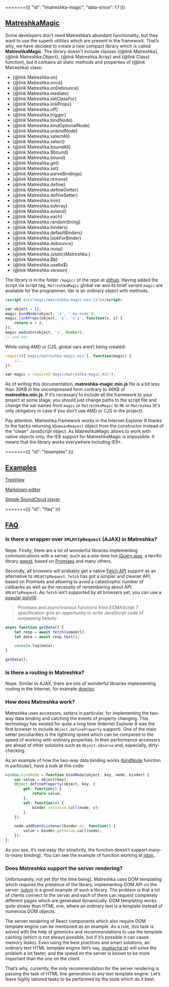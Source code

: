 =======(((
	"id": "!matreshka-magic",
	"data-since": 1.1
)))

## [MatreshkaMagic](#!matreshka-magic)
Some developers don’t need Matreshka’s abundant functionality, but they want to use the superb utilities which are present in the framework. That’s why, we have decided to create a new compact library which is called  **MatreshkaMagic**. The library doesn’t include classes ({@link Matreshka}, {@link Matreshka.Object}, {@link Matreshka.Array} and {@link Class} function), but it contains all static methods and properties of {@link Matreshka} class:

- {@link Matreshka.on}
- {@link Matreshka.once}
- {@link Matreshka.onDebounce}
- {@link Matreshka.mediate}
- {@link Matreshka.setClassFor}
- {@link Matreshka.linkProps}
- {@link Matreshka.off}
- {@link Matreshka.trigger}
- {@link Matreshka.bindNode}
- {@link Matreshka.bindOptionalNode}
- {@link Matreshka.unbindNode}
- {@link Matreshka.selectAll}
- {@link Matreshka.select}
- {@link Matreshka.boundAll}
- {@link Matreshka.$bound}
- {@link Matreshka.bound}
- {@link Matreshka.get}
- {@link Matreshka.set}
- {@link Matreshka.parseBindings}
- {@link Matreshka.remove}
- {@link Matreshka.define}
- {@link Matreshka.defineGetter}
- {@link Matreshka.defineSetter}
- {@link Matreshka.trim}
- {@link Matreshka.toArray}
- {@link Matreshka.extend}
- {@link Matreshka.each}
- {@link Matreshka.randomString}
- {@link Matreshka.binders}
- {@link Matreshka.defaultBinders}
- {@link Matreshka.lookForBinder}
- {@link Matreshka.debounce}
- {@link Matreshka.noop}
- {@link Matreshka.$(static) Matreshka.$}
- {@link Matreshka.$b}
- {@link Matreshka.useAs$}
- {@link Matreshka.version}

The library is in the folder  ``/magic/`` of the repo at [github](https://github.com/finom/matreshka). Having added the script via script tag, ``MatreshkaMagic`` global var and its brief variant ``magic`` are available for the programmer. Var is an ordinary object with methods.


```html
<script src="magic/matreshka-magic.min.js"></script>
```
```js
var object = {};
magic.bindNode(object, 'x', '.my-node');
magic.linkProps(object, 'y', 'x z', function(x, z) {
	return x + z;
});
magic.mediate(object, 'z', Number);
// and etc
```

While using AMD or CJS, global vars aren’t being created:
```js
require(['magic/matreshka-magic.min'], function(magic) {
	//...
});
```

```js
var magic = require('magic/matreshka-magic.min');
```

As of writing this documentation,  **matreshka-magic.min.js**  file is a bit less than 30KB in the uncompressed form contrary to 46KB of **matreshka.min.js**. If it’s necessary to include all the framework to your project at some stage, you should just change paths to the script file and change the var names from ``magic`` or ``MatreshkaMagic`` to ``MK`` or ``Matreshka`` (it's only obligatory in case if you don’t use AMD or CJS in the project).

Pay attention. Matreshka framework works in the Internet Explorer 8 thanks to the hacks returning ``XDomainRequest`` object from the constructor instead of the "clean" JavaScript object. As MatreshkaMagic allows to work with native objects only, the IE8 support for MatreshkaMagic is impossible. It means that the library works everywhere including IE9+.


=======(((
	"id": "!examples"
)))

## [Examples](#!examples)
[TreeView](http://gh-embed.matreshka.io/v0/matreshkajs/matreshka_examples/treeview/?ref=gh-pages)

[Markdown editor](http://gh-embed.matreshka.io/v0/matreshkajs/matreshka_examples/markdown_editor/?ref=gh-pages)

[Simple SoundCloud player](http://gh-embed.matreshka.io/v0/matreshkajs/matreshka_examples/soundcloud_search/?ref=gh-pages)


=======(((
	"id": "!faq"
)))

## [FAQ](#!faq)
### Is there a wrapper over ``XMLHttpRequest`` (AJAX) in Matreshka?
Nope. Firstly, there are a lot of wonderful libraries implementing communications with a server, such as  a one-time hot [jQuery.ajax](http://api.jquery.com/jquery.ajax/), a terrific library [qwest](https://github.com/pyrsmk/qwest), based on [Promises](https://developer.mozilla.org/ru/docs/Web/JavaScript/Reference/Global_Objects/Promise) and many others.

Secondly, all browsers will probably get a native [Fetch API](https://developer.mozilla.org/en-US/docs/Web/API/Fetch_API) support as an alternative to ``XMLHttpRequest``. ``fetch`` has got a simpler and cleaner API, based on Promises and allowing to avoid a catastrophic number of callbacks as well as the necessity of remembering about API ``XMLHttpRequest``. As ``fetch`` isn’t supported by all browsers yet, you can use a [popular polyfill](https://github.com/github/fetch).

> Promises and asynchronous functions from ECMAScript 7 specification give an opportunity to write JavaScript code of surpassing beauty:

```js
async function getData() {
	let resp = await fetch(someUrl);
	let data = await resp.text();

	console.log(data);
}

getData();
```


### Is there a routing in Matreshka?
Nope. Similar to AJAX, there are lots of wonderful libraries implementing routing in the Internet, for example [director](https://github.com/flatiron/director).


### How does Matreshka work?
Matreshka uses accessors, setters in particular, for implementing the two-way data binding and catching the events of property changing. This technology has existed for quite a long time (Internet Explorer 8 was the first browser to include ``Object.defineProperty`` support). One of the main setter peculiarities is the lightning speed which can be compared to the speed of working with ordinary properties. In their performance accessors are ahead of other solutions such as ``Object.observe`` and, especially, dirty-checking.

As an example of how the two-way data binding works ([bindNode](#!Matreshka-bindNode) function in particular), have a look at this code:

```js
window.bindNode = function bindNode(object, key, node, binder) {
    var value = object[key];
    Object.defineProperty(object, key, {
        get: function() {
            return value;
        },
        set: function(v) {
            binder.setValue.call(node, v);
        }
    });

    node.addEventListener(binder.on, function() {
        value = binder.getValue.call(node);
    });
};
```
As you see, it’s real easy (for simplicity, the function doesn’t  support  many-to-many binding).
You can see the example of function working at [jsbin](http://jsbin.com/mabetap/7/edit?html,js,output)..


### Does Matreshka support the server rendering?

Unfortunately, not yet (for the time being). Matreshka uses DOM templating which requires the presence of the library, implementing DOM API on the server. [jsdom](https://github.com/tmpvar/jsdom) is a good example of such a library. The problem is that a lot of clients connect to the server and each of them can  request completely different pages which are generated dynamically. DOM templating works quite slower than HTML one, where an ordinary text is a template instead of numerous DOM objects.

The server rendering of React components which also require DOM template engine can be mentioned as an example. As a rule, this task is solved with the help of gimmicks and recommendations to use the template caching (which is not always possible, but if it’s possible it can cause memory leaks). Even using the best practices and smart solutions, an ordinary text HTML template engine (let’s say, [mustache.js](https://github.com/janl/mustache.js)) will solve the problem a lot faster, and the speed on the server is known to be more important than the one on the client.

That’s why, currently, the only recommendation for the server rendering is passing the task of  HTML line generation to any text template engine. Let’s leave highly tailored tasks to be performed by the tools which do it best.
